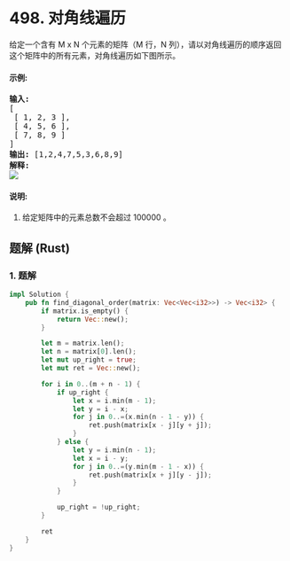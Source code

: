 # 498. 对角线遍历
给定一个含有 M x N 个元素的矩阵（M 行，N 列），请以对角线遍历的顺序返回这个矩阵中的所有元素，对角线遍历如下图所示。

#### 示例:
<pre>
<strong>输入:</strong>
[
 [ 1, 2, 3 ],
 [ 4, 5, 6 ],
 [ 7, 8, 9 ]
]
<strong>输出:</strong> [1,2,4,7,5,3,6,8,9]
<strong>解释:</strong>
<img src="https://assets.leetcode-cn.com/aliyun-lc-upload/uploads/2018/10/12/diagonal_traverse.png">
</pre>

#### 说明:
1. 给定矩阵中的元素总数不会超过 100000 。

## 题解 (Rust)

### 1. 题解
```Rust
impl Solution {
    pub fn find_diagonal_order(matrix: Vec<Vec<i32>>) -> Vec<i32> {
        if matrix.is_empty() {
            return Vec::new();
        }

        let m = matrix.len();
        let n = matrix[0].len();
        let mut up_right = true;
        let mut ret = Vec::new();

        for i in 0..(m + n - 1) {
            if up_right {
                let x = i.min(m - 1);
                let y = i - x;
                for j in 0..=(x.min(n - 1 - y)) {
                    ret.push(matrix[x - j][y + j]);
                }
            } else {
                let y = i.min(n - 1);
                let x = i - y;
                for j in 0..=(y.min(m - 1 - x)) {
                    ret.push(matrix[x + j][y - j]);
                }
            }

            up_right = !up_right;
        }

        ret
    }
}
```
